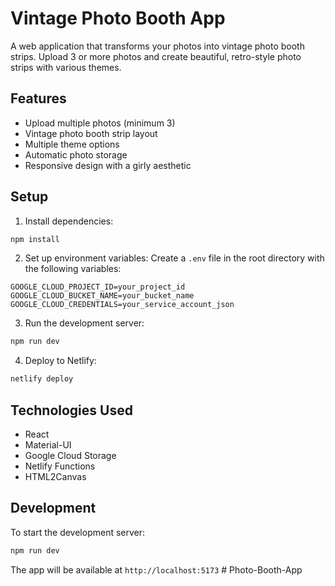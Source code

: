 # Vintage Photo Booth App

A web application that transforms your photos into vintage photo booth strips. Upload 3 or more photos and create beautiful, retro-style photo strips with various themes.

## Features

- Upload multiple photos (minimum 3)
- Vintage photo booth strip layout
- Multiple theme options
- Automatic photo storage
- Responsive design with a girly aesthetic

## Setup

1. Install dependencies:
```bash
npm install
```

2. Set up environment variables:
Create a `.env` file in the root directory with the following variables:
```
GOOGLE_CLOUD_PROJECT_ID=your_project_id
GOOGLE_CLOUD_BUCKET_NAME=your_bucket_name
GOOGLE_CLOUD_CREDENTIALS=your_service_account_json
```

3. Run the development server:
```bash
npm run dev
```

4. Deploy to Netlify:
```bash
netlify deploy
```

## Technologies Used

- React
- Material-UI
- Google Cloud Storage
- Netlify Functions
- HTML2Canvas

## Development

To start the development server:

```bash
npm run dev
```

The app will be available at `http://localhost:5173`
#   P h o t o - B o o t h - A p p  
 